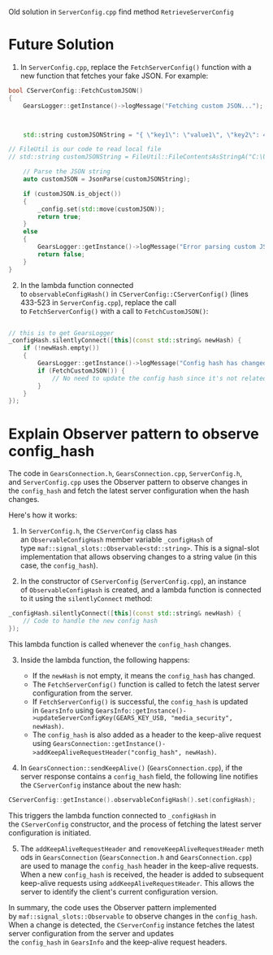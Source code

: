 Old solution 
in `ServerConfig.cpp` find method  `RetrieveServerConfig`

#  Future Solution
1. In `ServerConfig.cpp`, replace the `FetchServerConfig()` function with a new function that fetches your fake JSON. For example:

```cpp
bool CServerConfig::FetchCustomJSON()
{
    GearsLogger::getInstance()->logMessage("Fetching custom JSON...");



    std::string customJSONString = "{ \"key1\": \"value1\", \"key2\": 42 }"; 

// FileUtil is our code to read local file
// std::string customJSONString = FileUtil::FileContentsAsStringA("C:\Users\xanhd\Downloads\severConfig.txt")

    // Parse the JSON string
    auto customJSON = JsonParse(customJSONString);

    if (customJSON.is_object())
    {
        _config.set(std::move(customJSON));
        return true;
    }
    else
    {
        GearsLogger::getInstance()->logMessage("Error parsing custom JSON");
        return false;
    }
}
```

2. In the lambda function connected to `observableConfigHash()` in `CServerConfig::CServerConfig()` (lines 433-523 in `ServerConfig.cpp`), replace the call to `FetchServerConfig()` with a call to `FetchCustomJSON()`:

```cpp

// this is to get GearsLogger
_configHash.silentlyConnect([this](const std::string& newHash) {
    if (!newHash.empty())
    {
        GearsLogger::getInstance()->logMessage("Config hash has changed, fetch the custom JSON");
        if (FetchCustomJSON()) {
            // No need to update the config hash since it's not related to the server configuration
        }
    }
});
```



# Explain Observer pattern to observe config_hash
The code in `GearsConnection.h`, `GearsConnection.cpp`, `ServerConfig.h`, and `ServerConfig.cpp` uses the Observer pattern to observe changes in the `config_hash` and fetch the latest server configuration when the hash changes.

Here's how it works:

1. In `ServerConfig.h`, the `CServerConfig` class has an `ObservableConfigHash` member variable `_configHash` of type `maf::signal_slots::Observable<std::string>`. This is a signal-slot implementation that allows observing changes to a string value (in this case, the `config_hash`).
    
2. In the constructor of `CServerConfig` (`ServerConfig.cpp`), an instance of `ObservableConfigHash` is created, and a lambda function is connected to it using the `silentlyConnect` method:
    

```cpp
_configHash.silentlyConnect([this](const std::string& newHash) {
    // Code to handle the new config hash
});
```

This lambda function is called whenever the `config_hash` changes.

3. Inside the lambda function, the following happens:
    
    - If the `newHash` is not empty, it means the `config_hash` has changed.
    - The `FetchServerConfig()` function is called to fetch the latest server configuration from the server.
    - If `FetchServerConfig()` is successful, the `config_hash` is updated in `GearsInfo` using `GearsInfo::getInstance()->updateServerConfigKey(GEARS_KEY_USB, "media_security", newHash)`.
    - The `config_hash` is also added as a header to the keep-alive request using `GearsConnection::getInstance()->addKeepAliveRequestHeader("config_hash", newHash)`.
4. In `GearsConnection::sendKeepAlive()` (`GearsConnection.cpp`), if the server response contains a `config_hash` field, the following line notifies the `CServerConfig` instance about the new hash:
    

```cpp
CServerConfig::getInstance().observableConfigHash().set(configHash);
```

This triggers the lambda function connected to `_configHash` in the `CServerConfig` constructor, and the process of fetching the latest server configuration is initiated.

5. The `addKeepAliveRequestHeader` and `removeKeepAliveRequestHeader` methods in `GearsConnection` (`GearsConnection.h` and `GearsConnection.cpp`) are used to manage the `config_hash` header in the keep-alive requests. When a new `config_hash` is received, the header is added to subsequent keep-alive requests using `addKeepAliveRequestHeader`. This allows the server to identify the client's current configuration version.

In summary, the code uses the Observer pattern implemented by `maf::signal_slots::Observable` to observe changes in the `config_hash`. When a change is detected, the `CServerConfig` instance fetches the latest server configuration from the server and updates the `config_hash` in `GearsInfo` and the keep-alive request headers.
